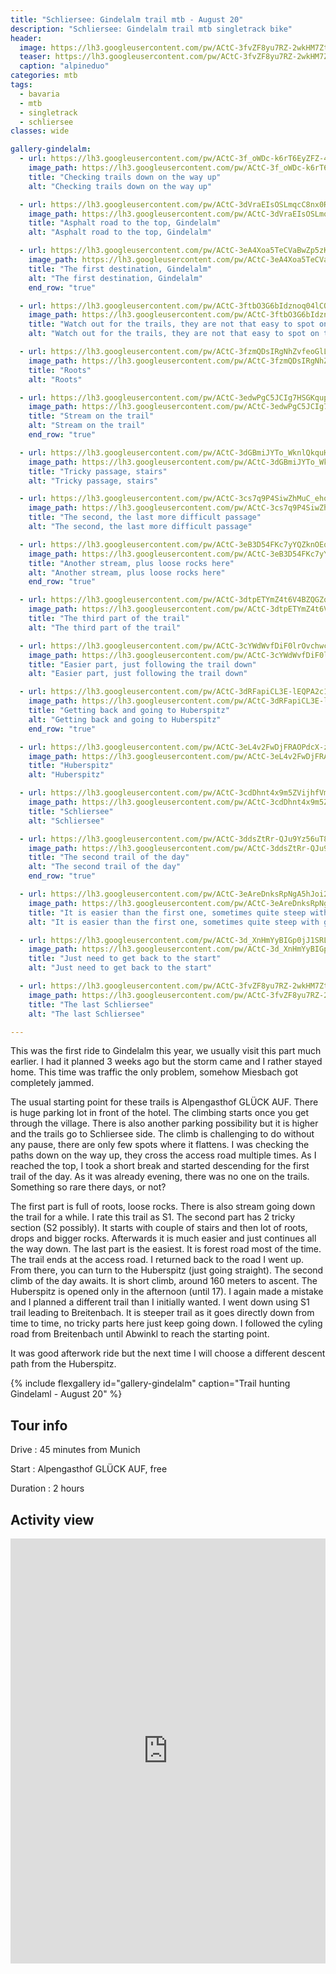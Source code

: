 ```yaml
---
title: "Schliersee: Gindelalm trail mtb - August 20"
description: "Schliersee: Gindelalm trail mtb singletrack bike"
header:
  image: https://lh3.googleusercontent.com/pw/ACtC-3fvZF8yu7RZ-2wkHM7ZtfugWXdP2o_L7rhlRAnphDuT3Q93A3N3r4013zH6bFNzY1fZMmftmJaXhqowy7w5cbdicuB6U-zWZ2zv9Ukw_0iAVFCq848vt-69ymKVCL3-hbRwUsKVS6ljwYy1oJESFWwAHg=w1756-h1316-no?authuser=0
  teaser: https://lh3.googleusercontent.com/pw/ACtC-3fvZF8yu7RZ-2wkHM7ZtfugWXdP2o_L7rhlRAnphDuT3Q93A3N3r4013zH6bFNzY1fZMmftmJaXhqowy7w5cbdicuB6U-zWZ2zv9Ukw_0iAVFCq848vt-69ymKVCL3-hbRwUsKVS6ljwYy1oJESFWwAHg=w800-h300-no?authuser=0
  caption: "alpineduo"
categories: mtb
tags:
  - bavaria
  - mtb
  - singletrack
  - schliersee
classes: wide

gallery-gindelalm:
  - url: https://lh3.googleusercontent.com/pw/ACtC-3f_oWDc-k6rT6EyZFZ-4nHx3TbFE5XGILdN5qvQStFWyW8pVVI-9M8a793xKk-AFWKuNdCBHXBGdQ7F0WcO-xwQI_FBlg6OpoUKeGWHZm0xVqu6e8sIMdq1fiIQmDV7lrakwYcs63uAMMEQTDSLQtpOZg=w988-h1316-no?authuser=0
    image_path: https://lh3.googleusercontent.com/pw/ACtC-3f_oWDc-k6rT6EyZFZ-4nHx3TbFE5XGILdN5qvQStFWyW8pVVI-9M8a793xKk-AFWKuNdCBHXBGdQ7F0WcO-xwQI_FBlg6OpoUKeGWHZm0xVqu6e8sIMdq1fiIQmDV7lrakwYcs63uAMMEQTDSLQtpOZg=w300-h400-no?authuser=0
    title: "Checking trails down on the way up"
    alt: "Checking trails down on the way up"

  - url: https://lh3.googleusercontent.com/pw/ACtC-3dVraEIsOSLmqcC8nx0RGfqPGaXZeaFtgPtVyVjtuBLrNT477UjApx61VbMwtRwfFkmVkcQ9K0uE_F-_gNYM665Hvw0ogZa_wyjUN0IcnxQujMrKz7LTdZumFPWkdbRD6DwaWhrxUIkqOco5Vm0XvTq4w=w988-h1316-no?authuser=0
    image_path: https://lh3.googleusercontent.com/pw/ACtC-3dVraEIsOSLmqcC8nx0RGfqPGaXZeaFtgPtVyVjtuBLrNT477UjApx61VbMwtRwfFkmVkcQ9K0uE_F-_gNYM665Hvw0ogZa_wyjUN0IcnxQujMrKz7LTdZumFPWkdbRD6DwaWhrxUIkqOco5Vm0XvTq4w=w300-h400-no?authuser=0
    title: "Asphalt road to the top, Gindelalm"
    alt: "Asphalt road to the top, Gindelalm"

  - url: https://lh3.googleusercontent.com/pw/ACtC-3eA4Xoa5TeCVaBwZp5zKTunfKU9KrEOFu5ajEJZv9jCEkNbRpTQlkUWAo0-nG0n2FU53_Fg02o8dEBVMwqit8tm52zlWaZn7AhvVnZyNUGRq3y8_6P9p762nsg_ygelFii4nzD7QL1sOi8eBBXRBuJvrA=w1756-h1316-no?authuser=0
    image_path: https://lh3.googleusercontent.com/pw/ACtC-3eA4Xoa5TeCVaBwZp5zKTunfKU9KrEOFu5ajEJZv9jCEkNbRpTQlkUWAo0-nG0n2FU53_Fg02o8dEBVMwqit8tm52zlWaZn7AhvVnZyNUGRq3y8_6P9p762nsg_ygelFii4nzD7QL1sOi8eBBXRBuJvrA=w400-h300-no?authuser=0
    title: "The first destination, Gindelalm"
    alt: "The first destination, Gindelalm"
    end_row: "true"

  - url: https://lh3.googleusercontent.com/pw/ACtC-3ftbO3G6bIdznoq04lCO8Bfwflko5XHbyn5mS5C-ujPgZ6tAgYwUtoyFMWwuE7gpFiVZhKcog_lj3xGfVLutup5LFy5sWUH5tXmYIl5cdKYcdK5otwVsmNXLRVEuQuVWfILsRXFt5YLog8KfnZ9TSqDkg=w988-h1316-no?authuser=0
    image_path: https://lh3.googleusercontent.com/pw/ACtC-3ftbO3G6bIdznoq04lCO8Bfwflko5XHbyn5mS5C-ujPgZ6tAgYwUtoyFMWwuE7gpFiVZhKcog_lj3xGfVLutup5LFy5sWUH5tXmYIl5cdKYcdK5otwVsmNXLRVEuQuVWfILsRXFt5YLog8KfnZ9TSqDkg=w300-h400-no?authuser=0
    title: "Watch out for the trails, they are not that easy to spot on the way down"
    alt: "Watch out for the trails, they are not that easy to spot on the way down"

  - url: https://lh3.googleusercontent.com/pw/ACtC-3fzmQDsIRgNhZvfeoGlLaTKGq6K0KTSWbeb6Cb93ZWjAl8g2E5ism3enA4LY7rFjbzkphdRxBzYuO4XaBfWYVR3s8Ii8DiBKnxFDe117PwKy2rs5xcDp5vyPeqgnRT1DY4wV2gpvO1Wo-sOOiuwH85SIg=w988-h1316-no?authuser=0
    image_path: https://lh3.googleusercontent.com/pw/ACtC-3fzmQDsIRgNhZvfeoGlLaTKGq6K0KTSWbeb6Cb93ZWjAl8g2E5ism3enA4LY7rFjbzkphdRxBzYuO4XaBfWYVR3s8Ii8DiBKnxFDe117PwKy2rs5xcDp5vyPeqgnRT1DY4wV2gpvO1Wo-sOOiuwH85SIg=w300-h400-no?authuser=0
    title: "Roots"
    alt: "Roots"

  - url: https://lh3.googleusercontent.com/pw/ACtC-3edwPgC5JCIg7HSGKqupcrRI5R6Aq-BloQoQn7S55emcO4IU_psyeeLel-Zvh9Gk_it6-LCgmg4uo-eDUeXI65QRXdFImF-3vrwpAnJZ48inCbotxmtSESEpUYVib8J2zfgjp4YFSvLKRW8jAfevEh52Q=w988-h1316-no?authuser=0
    image_path: https://lh3.googleusercontent.com/pw/ACtC-3edwPgC5JCIg7HSGKqupcrRI5R6Aq-BloQoQn7S55emcO4IU_psyeeLel-Zvh9Gk_it6-LCgmg4uo-eDUeXI65QRXdFImF-3vrwpAnJZ48inCbotxmtSESEpUYVib8J2zfgjp4YFSvLKRW8jAfevEh52Q=w300-h400-no?authuser=0
    title: "Stream on the trail"
    alt: "Stream on the trail"
    end_row: "true"

  - url: https://lh3.googleusercontent.com/pw/ACtC-3dGBmiJYTo_WknlQkquHVcp4j__830xvTbfBzhgotUWolZxxAauAUSK6cwoytefG8AAn4xfoQpMKMFSqslXh_swMXX4JAIgrmsZxTFYed5Fr8waqDKHI69SQCgI1VOK6aId90ghwEnJ2PMlTKk5-O-nRg=w988-h1316-no?authuser=0
    image_path: https://lh3.googleusercontent.com/pw/ACtC-3dGBmiJYTo_WknlQkquHVcp4j__830xvTbfBzhgotUWolZxxAauAUSK6cwoytefG8AAn4xfoQpMKMFSqslXh_swMXX4JAIgrmsZxTFYed5Fr8waqDKHI69SQCgI1VOK6aId90ghwEnJ2PMlTKk5-O-nRg=w300-h400-no?authuser=0
    title: "Tricky passage, stairs"
    alt: "Tricky passage, stairs"

  - url: https://lh3.googleusercontent.com/pw/ACtC-3cs7q9P4SiwZhMuC_ehoVcGQg3gOAtdTx4bzAefYzFwE5ypihaEI-J5bGq4N_qwtnFQhKkt7OfwgIfZlhalD3X98K81XRh9j4lgqRhZ6DC0s_ddT3RYlh0-jHgWO3HWPXuenkXpnc6xX5cp46ib-2e8VQ=w988-h1316-no?authuser=0
    image_path: https://lh3.googleusercontent.com/pw/ACtC-3cs7q9P4SiwZhMuC_ehoVcGQg3gOAtdTx4bzAefYzFwE5ypihaEI-J5bGq4N_qwtnFQhKkt7OfwgIfZlhalD3X98K81XRh9j4lgqRhZ6DC0s_ddT3RYlh0-jHgWO3HWPXuenkXpnc6xX5cp46ib-2e8VQ=w300-h400-no?authuser=0
    title: "The second, the last more difficult passage"
    alt: "The second, the last more difficult passage"

  - url: https://lh3.googleusercontent.com/pw/ACtC-3eB3D54FKc7yYQZknOEq4OqkZiaEohJasFPW233aMRd8eY4yxSlU0Musxpaai5x5wA6vYLE902qWFOtlS0eiG1GnCs1oTIbo_CwpUUqCZ5FXmejsvi__eOs4FKcIOvHMWs-X5lkNV9S9VbAyX9_b64Jyg=w988-h1316-no?authuser=0
    image_path: https://lh3.googleusercontent.com/pw/ACtC-3eB3D54FKc7yYQZknOEq4OqkZiaEohJasFPW233aMRd8eY4yxSlU0Musxpaai5x5wA6vYLE902qWFOtlS0eiG1GnCs1oTIbo_CwpUUqCZ5FXmejsvi__eOs4FKcIOvHMWs-X5lkNV9S9VbAyX9_b64Jyg=w300-h400-no?authuser=0
    title: "Another stream, plus loose rocks here"
    alt: "Another stream, plus loose rocks here"
    end_row: "true"

  - url: https://lh3.googleusercontent.com/pw/ACtC-3dtpETYmZ4t6V4BZQGZqcSRXFzI6PbIW8SbogNgTUChSYOvU3FyIaPImDCuYSy4MY26FsaUTp1IfIac3NoK6fW-jWzdMGuoyV5SjVvxmV3LGXota5Bp02LB143kiq1XBNv31RBVMx1RxnWeOUMGI5I0WQ=w988-h1316-no?authuser=0
    image_path: https://lh3.googleusercontent.com/pw/ACtC-3dtpETYmZ4t6V4BZQGZqcSRXFzI6PbIW8SbogNgTUChSYOvU3FyIaPImDCuYSy4MY26FsaUTp1IfIac3NoK6fW-jWzdMGuoyV5SjVvxmV3LGXota5Bp02LB143kiq1XBNv31RBVMx1RxnWeOUMGI5I0WQ=w300-h400-no?authuser=0
    title: "The third part of the trail"
    alt: "The third part of the trail"

  - url: https://lh3.googleusercontent.com/pw/ACtC-3cYWdWvfDiF0lrOvchwcM3UEsVj2ym8DqqmSLNvx49AdGBAELzkUPmxa_UlnHwgVBXNZZSQbuBCKnxay2YAF55fJp6qij5Ka95oUTwTVzeLlkeMySi6RxdAQf64xVqsFvrfjziuwRuj8yuWPP-RcuhVIQ=w988-h1316-no?authuser=0
    image_path: https://lh3.googleusercontent.com/pw/ACtC-3cYWdWvfDiF0lrOvchwcM3UEsVj2ym8DqqmSLNvx49AdGBAELzkUPmxa_UlnHwgVBXNZZSQbuBCKnxay2YAF55fJp6qij5Ka95oUTwTVzeLlkeMySi6RxdAQf64xVqsFvrfjziuwRuj8yuWPP-RcuhVIQ=w300-h400-no?authuser=0
    title: "Easier part, just following the trail down"
    alt: "Easier part, just following the trail down"

  - url: https://lh3.googleusercontent.com/pw/ACtC-3dRFapiCL3E-lEQPA2c1URNJhFfRX74rPbQ5QWqJjLffhX0ZqfaXeOosyKafFf6YuR7cLKyAJ6DNNOeR_kuyYcxt9yiiWYCwg2sju3hxJCr0muk3-r8cXnWDVUICw3hPd4leUR9PTbVn12CCH1C17HzRg=w988-h1316-no?authuser=0
    image_path: https://lh3.googleusercontent.com/pw/ACtC-3dRFapiCL3E-lEQPA2c1URNJhFfRX74rPbQ5QWqJjLffhX0ZqfaXeOosyKafFf6YuR7cLKyAJ6DNNOeR_kuyYcxt9yiiWYCwg2sju3hxJCr0muk3-r8cXnWDVUICw3hPd4leUR9PTbVn12CCH1C17HzRg=w300-h400-no?authuser=0
    title: "Getting back and going to Huberspitz"
    alt: "Getting back and going to Huberspitz"
    end_row: "true"

  - url: https://lh3.googleusercontent.com/pw/ACtC-3eL4v2FwDjFRAOPdcX-zuCI-_043WvT-4rAb1Dh9VKHEHWdQg747cA-3PQxz4KyLcbdI4U3EeZtwO7bvweQE3MN-QMjMVHdpVs6YVNg-NG80V44Fhf3it_wDrh9f1xVjNnqF3t_HHNzBdJh6gLEwTK23Q=w1756-h1316-no?authuser=0
    image_path: https://lh3.googleusercontent.com/pw/ACtC-3eL4v2FwDjFRAOPdcX-zuCI-_043WvT-4rAb1Dh9VKHEHWdQg747cA-3PQxz4KyLcbdI4U3EeZtwO7bvweQE3MN-QMjMVHdpVs6YVNg-NG80V44Fhf3it_wDrh9f1xVjNnqF3t_HHNzBdJh6gLEwTK23Q=w400-h300-no?authuser=0
    title: "Huberspitz"
    alt: "Huberspitz"

  - url: https://lh3.googleusercontent.com/pw/ACtC-3cdDhnt4x9m5ZVijhfVmWUQJlDEymZUllpPHUGNnL9ZEmT2OD5vfCSkW-YSCYDU92bZvgYlgSN04FiJAt74oeialmdQHh_-DDbEhjxONB_-QH2RxXZlS3MDb2Ez8TGgINoIihWdiC_YsmnyD9PQZnZGbg=w1756-h1316-no?authuser=0 
    image_path: https://lh3.googleusercontent.com/pw/ACtC-3cdDhnt4x9m5ZVijhfVmWUQJlDEymZUllpPHUGNnL9ZEmT2OD5vfCSkW-YSCYDU92bZvgYlgSN04FiJAt74oeialmdQHh_-DDbEhjxONB_-QH2RxXZlS3MDb2Ez8TGgINoIihWdiC_YsmnyD9PQZnZGbg=w400-h300-no?authuser=0
    title: "Schliersee"
    alt: "Schliersee"

  - url: https://lh3.googleusercontent.com/pw/ACtC-3ddsZtRr-QJu9Yz56uT81kH1nAfrpiEcVBOs2qwoc4inD0CZvJ6_q_dnwoNX4wwohjGF_DYrdVFnd4-QHDJz0x8OnZtSLDN1rTUflLOfwCRrYsB0Hn9qgmH0mQeoDYkI1RRdb0Js1PKGhTwR4_lHJCG2Q=w988-h1316-no?authuser=0
    image_path: https://lh3.googleusercontent.com/pw/ACtC-3ddsZtRr-QJu9Yz56uT81kH1nAfrpiEcVBOs2qwoc4inD0CZvJ6_q_dnwoNX4wwohjGF_DYrdVFnd4-QHDJz0x8OnZtSLDN1rTUflLOfwCRrYsB0Hn9qgmH0mQeoDYkI1RRdb0Js1PKGhTwR4_lHJCG2Q=w300-h400-no?authuser=0
    title: "The second trail of the day"
    alt: "The second trail of the day"
    end_row: "true"

  - url: https://lh3.googleusercontent.com/pw/ACtC-3eAreDnksRpNgA5hJoi21PRd7a9iVvsl6IJ7WlggsG-bQQqdI_cyo45InPEpIa1VVUwLIYNMuAWWdDrC53rHkSkb4zvlzVe_IPy6kDT05br19q3QAYfEsMgDqJkxR-AYGbmuPJ4gtaKbez5bORvGhhxbQ=w1756-h1316-no?authuser=0
    image_path: https://lh3.googleusercontent.com/pw/ACtC-3eAreDnksRpNgA5hJoi21PRd7a9iVvsl6IJ7WlggsG-bQQqdI_cyo45InPEpIa1VVUwLIYNMuAWWdDrC53rHkSkb4zvlzVe_IPy6kDT05br19q3QAYfEsMgDqJkxR-AYGbmuPJ4gtaKbez5bORvGhhxbQ=w400-h300-no?authuser=0
    title: "It is easier than the first one, sometimes quite steep with gravel"
    alt: "It is easier than the first one, sometimes quite steep with gravel"

  - url: https://lh3.googleusercontent.com/pw/ACtC-3d_XnHmYyBIGp0jJ1SRLk6GLpoVFE3qtI_hgVyQQzJNev_KSboGfJOU91wUkvz0aIMA3etPY69Mx4r2ywZS67ybTJJlQ2ufC1CwL3M_fxTNLR4Ri5SpKl-Q_ad10Fev6Zzt4lL8oJ7lHa83V5VuDLQ9cg=w1756-h1316-no?authuser=0
    image_path: https://lh3.googleusercontent.com/pw/ACtC-3d_XnHmYyBIGp0jJ1SRLk6GLpoVFE3qtI_hgVyQQzJNev_KSboGfJOU91wUkvz0aIMA3etPY69Mx4r2ywZS67ybTJJlQ2ufC1CwL3M_fxTNLR4Ri5SpKl-Q_ad10Fev6Zzt4lL8oJ7lHa83V5VuDLQ9cg=w400-h300-no?authuser=0 
    title: "Just need to get back to the start"
    alt: "Just need to get back to the start"

  - url: https://lh3.googleusercontent.com/pw/ACtC-3fvZF8yu7RZ-2wkHM7ZtfugWXdP2o_L7rhlRAnphDuT3Q93A3N3r4013zH6bFNzY1fZMmftmJaXhqowy7w5cbdicuB6U-zWZ2zv9Ukw_0iAVFCq848vt-69ymKVCL3-hbRwUsKVS6ljwYy1oJESFWwAHg=w1756-h1316-no?authuser=0
    image_path: https://lh3.googleusercontent.com/pw/ACtC-3fvZF8yu7RZ-2wkHM7ZtfugWXdP2o_L7rhlRAnphDuT3Q93A3N3r4013zH6bFNzY1fZMmftmJaXhqowy7w5cbdicuB6U-zWZ2zv9Ukw_0iAVFCq848vt-69ymKVCL3-hbRwUsKVS6ljwYy1oJESFWwAHg=w400-h300-no?authuser=0 
    title: "The last Schliersee"
    alt: "The last Schliersee"

---
```


This was the first ride to Gindelalm this year, we usually visit this part much earlier. I had it planned 3 weeks ago but the storm came and  I rather stayed home. This time was traffic the only problem, somehow Miesbach got completely jammed.

The usual starting point for these trails is Alpengasthof GLÜCK AUF. There is huge parking lot in front of the hotel. The climbing starts once you get through the village. There is also another parking possibility but it is higher and the trails go to Schliersee side. The climb is challenging to do without any pause, there are only few spots where it flattens. I was checking the paths down on the way up, they cross the access road multiple times. As I reached the top, I took a short break and started descending for the first trail of the day. As it was already evening, there was no one on the trails. Something so rare there days, or not?

The first part is full of roots, loose rocks. There is also stream going down the trail for a while. I rate this trail as S1. The second part has 2 tricky section (S2 possibly). It starts with couple of stairs and then lot of roots, drops and bigger rocks. Afterwards it is much easier and just continues all the way down. The last part is the easiest. It is forest road most of the time. The trail ends at the access road. I returned back to the road I went up. From there, you can turn to the Huberspitz (just going straight). The second climb of the day awaits. It is short climb, around 160 meters to ascent. The Huberspitz is opened only in the afternoon (until 17). I again made a mistake and I planned a different trail than I initially wanted. I went down using S1 trail leading to Breitenbach. It is steeper trail as it goes directly down from time to time, no tricky parts here just keep going down. I followed the cyling road from Breitenbach until Abwinkl to reach the starting point.

It was good afterwork ride but the next time I will choose a different descent path from the Huberspitz.

{% include flexgallery id="gallery-gindelalm" caption="Trail hunting Gindelaml - August 20" %}

## Tour info

Drive
: 45 minutes from Munich

Start
: Alpengasthof GLÜCK AUF, free

Duration
: 2 hours 

## Activity view

<iframe src="https://www.komoot.com/tour/237958521/embed?profile=1" width="100%" height="680" frameborder="0" scrolling="no"></iframe>
